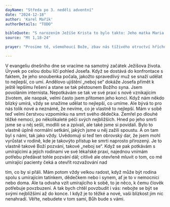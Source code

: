 ```yaml
---
dayName: "Středa po 3. neděli adventní"
date: "2024-12-18"
author: 'Karel Mařík'
authorDetails: "TODO"

bibleQuote: "S narozením Ježíše Krista to bylo takto: Jeho matka Maria byla zasnoubena s Josefem. Ale dříve než začali spolu žít, ukázalo se, že počala z Ducha Svatého. Protože její muž Josef byl spravedlivý a nechtěl ji vydat pohaně, rozhodl se tajně se s ní rozejít. Když už to chtěl udělat, zjevil se mu ve snu anděl Páně a řekl: „Josefe, synu Davidův, neboj se k sobě vzít svou manželku Marii. Vždyť dítě, které počala, je z Ducha Svatého. Porodí syna a dáš mu jméno Ježíš; on totiž spasí svůj lid od hříchů.“ To všecko se stalo, aby se naplnilo, co řekl Pán ústy proroků: »Hle, panna počne a porodí syna a dají mu jméno Emanuel,« to znamená »Bůh s námi«. Když se Josef probudil ze spánku, udělal, jak mu anděl Páně přikázal: vzal svou ženu k sobě."
source: "Mt 1,18-24"

prayer: "Prosíme tě, všemohoucí Bože, zbav nás tíživého otroctví hříchu, abychom žili ve svobodě, kterou nám přinesl tvůj Syn, Ježíš Kristus, jehož narození se připravujeme oslavit. Neboť on s tebou v jednotě Ducha Svatého…"

---
```


V evangeliu dnešního dne se vracíme na samotný začátek Ježíšova života. Úryvek po celou dobu líčí pohled Josefa. Když se dostává do konfrontace s faktem, že jeho snoubenka počala, jakožto spravedlivý muž se snaží udělat to nejlepší, co umí. Andělovo ujištění „neboj se“ dokáže Josefa přimět k ještě lepšímu řešení a stane se tak pěstounem Božího syna.
Jsem povoláním internista. Nepotkávám se tak ve své praxi s nově vznikajícím životem, ale naopak, velmi často jsem přítomen jeho konci. Když nám někdo blízký umírá, vždy se snažíme udělat to nejlepší, co umíme. Ale bývá to pro nás tolik nové a neznámé, že nevíme, co je vlastně to nejlepší.
Mám v sobě teď velmi čerstvou vzpomínku na smrt svého dědečka. Zemřel po dlouhé těžké nemoci, po několikaleté péči svých nejbližších. Hned po jeho smrti jsme se u něj sešli, modlili se a zpívali, ale také jsme si povídali. Bylo to vlastně úplně normální setkání, jakých jsme u něj zažili spoustu. A on tam byl s námi, tak jako vždy. Uvědomuji si teď ten obrovský dar, že jsem mohl vyrůstat v rodině, kde je takovýto přístup ke smrti naprosto přirozený. Je to vlastně takové Boží pozvání, takové „neboj se“.
Když se pak potkávám s umírajícími a jejich rodinami ve své lékařské praxi, najednou vnímám potřebu předávat tohle pozvání dál; citlivě ale otevřeně mluvit o tom, co mé umírající  pacienty  čeká a otevřít  rozvažování nad
 
tím, co by si přáli. Mám potom vždy velkou radost, když může být rodina spolu s umírajícím tatínkem, dědečkem nebo i synem, ať je to v nemocnici nebo doma. Ale ta odvaha vzít umírajícího k sobě, to je něco, k čemu člověk potřebuje povzbuzení.
A tak bych chtěl povzbudit i vás: nebojte se být se svými nejbližšími až do konce. I když je to těžké a nové, vaši blízkost jim nic nenahradí. Věřte, nebudete v tom sami, Bůh bude s vámi.

